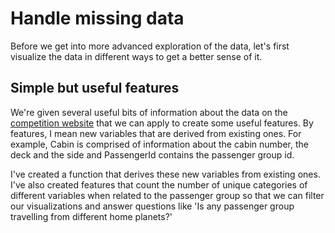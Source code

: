 # Handle missing data
Before we get into more advanced exploration of the data, let's first visualize the data in different ways to get a better sense of it.

## Simple but useful features
We're given several useful bits of information about the data on the [competition website](https://www.kaggle.com/competitions/spaceship-titanic/data) that we can apply to create some useful features. By features, I mean new variables that are derived from existing ones. For example, Cabin is comprised of information about the cabin number, the deck and the side and PassengerId contains the passenger group id.

I've created a function that derives these new variables from existing ones. I've also created features that count the number of unique categories of different variables when related to the passenger group so that we can filter our visualizations and answer questions like 'Is any passenger group travelling from different home planets?'



























